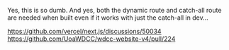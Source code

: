 Yes, this is so dumb. And yes, both the dynamic route and catch-all route are needed when built even if it works with just the catch-all in dev...

https://github.com/vercel/next.js/discussions/50034  
https://github.com/UoaWDCC/wdcc-website-v4/pull/224  